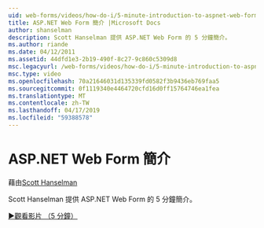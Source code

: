 ```yaml
---
uid: web-forms/videos/how-do-i/5-minute-introduction-to-aspnet-web-forms
title: ASP.NET Web Form 簡介 |Microsoft Docs
author: shanselman
description: Scott Hanselman 提供 ASP.NET Web Form 的 5 分鐘簡介。
ms.author: riande
ms.date: 04/12/2011
ms.assetid: 44dfd1e3-2b19-490f-8c27-9c860c5309d8
msc.legacyurl: /web-forms/videos/how-do-i/5-minute-introduction-to-aspnet-web-forms
msc.type: video
ms.openlocfilehash: 70a21646031d135339fd0582f3b9436eb769faa5
ms.sourcegitcommit: 0f1119340e4464720cfd16d0ff15764746ea1fea
ms.translationtype: MT
ms.contentlocale: zh-TW
ms.lasthandoff: 04/17/2019
ms.locfileid: "59388578"
---
```

# <a name="intro-to-aspnet-web-forms"></a>ASP.NET Web Form 簡介

藉由[Scott Hanselman](https://github.com/shanselman)

Scott Hanselman 提供 ASP.NET Web Form 的 5 分鐘簡介。

[&#9654;觀看影片 （5 分鐘）](https://channel9.msdn.com/Blogs/ASP-NET-Site-Videos/5-minute-introduction-to-aspnet-web-forms)

